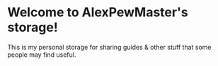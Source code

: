 # Welcome to AlexPewMaster's storage!
This is my personal storage for sharing guides & other stuff that some people may find useful.
